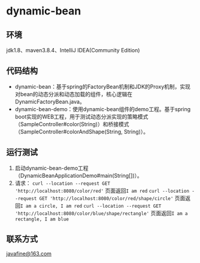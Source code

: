# dynamic-bean
## 环境
jdk1.8、maven3.8.4、IntelliJ IDEA(Community Edition)
## 代码结构
* dynamic-bean：基于spring的FactoryBean机制和JDK的Proxy机制，实现对bean的动态分派和动态加载的组件，核心逻辑在DynamicFactoryBean.java。
* dynamic-bean-demo：使用dynamic-bean组件的demo工程。基于spring boot实现的WEB工程，用于测试动态分派实现的策略模式（SampleController#color(String)）和桥接模式（SampleController#colorAndShape(String, String)）。
## 运行测试
1. 启动dynamic-bean-demo工程（DynamicBeanApplicationDemo#main(String[])）。
2. 请求：
`curl --location --request GET 'http://localhost:8080/color/red'`
页面返回`I am red`
`curl --location --request GET 'http://localhost:8080/color/red/shape/circle'`
页面返回`I am a circle, I am red`
`curl --location --request GET 'http://localhost:8080/color/blue/shape/rectangle'`
页面返回`I am a rectangle, I am blue`
## 联系方式
javafine@163.com